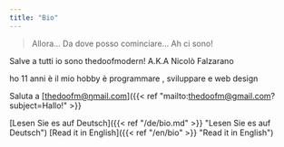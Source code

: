 ```yaml
---
title: "Bio"
---
```

>Allora... Da dove posso cominciare...  Ah ci sono!

Salve a tutti io sono thedoofmodern! A.K.A Nicolò Falzarano

ho 11 anni è il mio hobby è programmare , sviluppare e web design 

Saluta a [thedoofm@ŋmail.com]({{< ref "mailto:thedoofm@gmail.com?subject=Hallo!" >}}

[Lesen Sie es auf Deutsch]({{< ref "/de/bio.md" >}} "Lesen Sie es auf Deutsch") [Read it in English]({{< ref "/en/bio" >}} "Read it in English")
